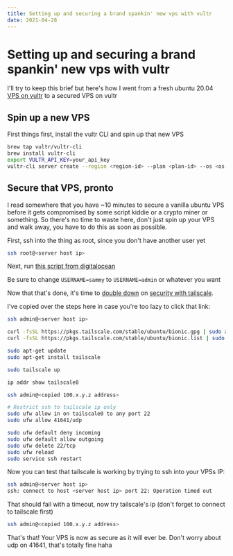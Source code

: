 ```yaml
---
title: Setting up and securing a brand spankin' new vps with vultr
date: 2021-04-28
---
```


# Setting up and securing a brand spankin' new vps with vultr

I'll try to keep this brief but here's how I went from a fresh ubuntu 20.04 [VPS on vultr](https://www.vultr.com/?ref=7614094) to a secured VPS on vultr

## Spin up a new VPS

First things first, install the vultr CLI and spin up that new VPS

```sh
brew tap vultr/vultr-cli
brew install vultr-cli
export VULTR_API_KEY=your_api_key
vultr-cli server create --region <region-id> --plan <plan-id> --os <os-id> --hostname <hostname>
```

## Secure that VPS, pronto

I read somewhere that you have ~10 minutes to secure a vanilla ubuntu VPS before it gets compromised by some script kiddie or a crypto miner or something. So there's no time to waste here, don't just spin up your VPS and walk away, you have to do this as soon as possible.

First, ssh into the thing as root, since you don't have another user yet

```sh
ssh root@<server host ip>
```

Next, run [this script from digitalocean](https://github.com/do-community/automated-setups/blob/master/Ubuntu-18.04/initial_server_setup.sh)

Be sure to change `USERNAME=sammy` to `USERNAME=admin` or whatever you want

Now that that's done, it's time to [double down](https://en.wikipedia.org/wiki/Double_Down_(sandwich)) on [security with tailscale](https://tailscale.com/kb/1077/secure-server-ubuntu-18-04/).

I've copied over the steps here in case you're too lazy to click that link:

```sh
ssh admin@<server host ip>

curl -fsSL https://pkgs.tailscale.com/stable/ubuntu/bionic.gpg | sudo apt-key add -
curl -fsSL https://pkgs.tailscale.com/stable/ubuntu/bionic.list | sudo tee /etc/apt/sources.list.d/tailscale.list

sudo apt-get update
sudo apt-get install tailscale

sudo tailscale up

ip addr show tailscale0

ssh admin@<copied 100.x.y.z address>

# Restrict ssh to tailscale ip only
sudo ufw allow in on tailscale0 to any port 22
sudo ufw allow 41641/udp

sudo ufw default deny incoming
sudo ufw default allow outgoing
sudo ufw delete 22/tcp
sudo ufw reload
sudo service ssh restart
```

Now you can test that tailscale is working by trying to ssh into your VPSs IP:

```sh
ssh admin@<server host ip>
ssh: connect to host <server host ip> port 22: Operation timed out
```

That should fail with a timeout, now try tailscale's ip (don't forget to connect to tailscale first)

```sh
ssh admin@<copied 100.x.y.z address>
```

That's that! Your VPS is now as secure as it will ever be. Don't worry about udp on 41641, that's totally fine haha
